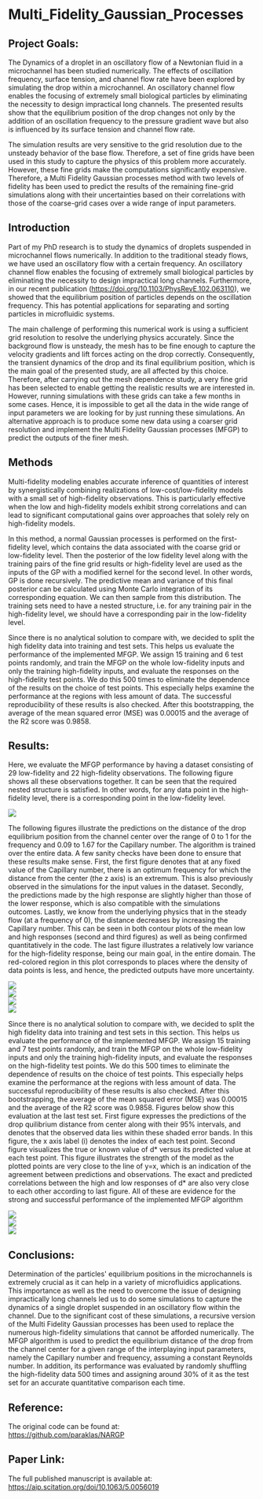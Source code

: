 # Multi_Fidelity_Gaussian_Processes
## Project Goals:
The Dynamics of a droplet in an oscillatory flow of a Newtonian fluid in a microchannel has been studied numerically. The effects of oscillation frequency, surface tension, and channel flow rate have been explored by simulating the drop within a microchannel. An oscillatory channel flow enables the focusing of extremely small biological particles by eliminating the necessity to design impractical long channels. The presented results show that the equilibrium position of the drop changes not only by the addition of an oscillation frequency to the pressure gradient wave but also is influenced by its surface tension and channel flow rate. <br>

The simulation results are very sensitive to the grid resolution due to the unsteady behavior of the base flow. Therefore, a set of fine grids have been used in this study to capture the physics of this problem more accurately. However, these fine grids make the computations significantly expensive. Therefore, a Multi Fidelity Gaussian processes method with two levels of fidelity has been used to predict the results of the remaining fine-grid simulations along with their uncertainties based on their correlations with those of the coarse-grid cases over a wide range of input parameters. 

## Introduction
Part of my PhD research is to study the dynamics of droplets suspended in microchannel flows numerically. In addition to the traditional steady flows, we have used an oscillatory flow with a certain frequency. An oscillatory channel flow enables the focusing of extremely small biological particles by eliminating the necessity to design impractical long channels. Furthermore, in our recent publication (https://doi.org/10.1103/PhysRevE.102.063110), we showed that the equilibrium position of particles depends on the oscillation frequency. This has potential applications for separating and sorting particles in microfluidic systems. <br>

The main challenge of performing this numerical work is using a sufficient grid resolution to resolve the underlying physics accurately. Since the background flow is unsteady, the mesh has to be fine enough to capture the velocity gradients and lift forces acting on the drop correctly. Consequently, the transient dynamics of the drop and its final equilibrium position, which is the main goal of the presented study, are all affected by this choice. Therefore, after carrying out the mesh dependence study, a very fine grid has been selected to enable getting the realistic results we are interested in. However, running simulations with these grids can take a few months in some cases. Hence, it is impossible to get all the data in the wide range of input parameters we are looking for by just running these simulations. An alternative approach is to produce some new data using a coarser grid resolution and implement the Multi Fidelity Gaussian processes (MFGP) to predict the outputs of the finer mesh.


## Methods
Multi-fidelity modeling enables accurate inference of quantities of interest by synergistically combining realizations of low-cost/low-fidelity models with a small set of high-fidelity observations. This is particularly effective when the low and high-fidelity models exhibit strong correlations and can lead to significant computational gains over approaches that solely rely on high-fidelity models. <br>

In this method, a normal Gaussian processes is performed on the first-fidelity level, which contains the data associated with the coarse grid or low-fidelity level. Then the posterior of the low fidelity level along with the training pairs of the fine grid results or high-fidelity level are used as the inputs of the GP with a modified kernel for the second level. In other words, GP is done recursively. The predictive mean and variance of this final posterior can be calculated using Monte Carlo integration of its corresponding equation. We can then sample from this distribution. The training sets need to have a nested structure, i.e. for any training pair in the high-fidelity level, we should have a corresponding pair in the low-fidelity level. <br>

Since there is no analytical solution to compare with, we decided to split the high fidelity data into training and test sets. This helps us evaluate the performance of the implemented MFGP. We assign 15 training and 6 test points randomly, and train the MFGP on the whole low-fidelity inputs and only the training high-fidelity inputs, and evaluate the responses on the high-fidelity test points. We do this 500 times to eliminate the dependence of the results on the choice of test points. This especially helps examine the performance at the regions with less amount of data. The successful reproducibility of these results is also checked. After this bootstrapping, the average of the mean squared error (MSE) was 0.00015 and the average of the R2 score was 0.9858.


## Results:
Here, we evaluate the MFGP performance by having a dataset consisting of 29 low-fidelity and 22 high-fidelity observations. The following figure shows all these observations together. It can be seen that the required nested structure is satisfied. In other words, for any data point in the high-fidelity level, there is a corresponding point in the low-fidelity level. <br>

<img src="https://github.com/alilafzi/Multi_Fidelity_Gaussian_Processes/blob/main/images/observations.png"> <br>

The following figures illustrate the predictions on the distance of the drop equilibrium position from the channel center over the range of 0 to 1 for the frequency and 0.09 to 1.67 for the Capillary number. The algorithm is trained over the entire data. A few sanity checks have been done to ensure that these results make sense. First, the first figure denotes that at any fixed value of the Capillary number, there is an optimum frequency for which the distance from the center (the z axis) is an extremum. This is also previously observed in the simulations for the input values in the dataset. Secondly, the predictions made by the high response are slightly higher than those of the lower response, which is also compatible with the simulations outcomes. Lastly, we know from the underlying physics that in the steady flow (at a frequency of 0), the distance decreases by increasing the Capillary number. This can be seen in both contour plots of the mean low and high responses (second and third figures) as well as being confirmed quantitatively in the code. The last figure illustrates a relatively low variance for the high-fidelity response, being our main goal, in the entire domain. The red-colored region in this plot corresponds to places where the density of data points is less, and hence, the predicted outputs have more uncertainty. <br>

<img src="https://github.com/alilafzi/Multi_Fidelity_Gaussian_Processes/blob/main/images/surface_plot.png"> <br>
<img src="https://github.com/alilafzi/Multi_Fidelity_Gaussian_Processes/blob/main/images/mean_low_response.png"> <br>
<img src="https://github.com/alilafzi/Multi_Fidelity_Gaussian_Processes/blob/main/images/mean_high_response.png"> <br>
<img src="https://github.com/alilafzi/Multi_Fidelity_Gaussian_Processes/blob/main/images/variance_high_fidelity.png"> <br>

Since there is no analytical solution to compare with, we decided to split the high fidelity data into training and test sets in this section. This helps us evaluate the performance of the implemented MFGP. We assign 15 training and 7 test points randomly, and train the MFGP on the whole low-fidelity inputs and only the training high-fidelity inputs, and evaluate the responses on the high-fidelity test points. We do this 500 times to eliminate the dependence of results on the choice of test points. This especially helps examine the performance at the regions with less amount of data. The successful reproducibility of these results is also checked. After this bootstrapping, the average of the mean squared error (MSE) was 0.00015 and the average of the R2 score was 0.9858. Figures below show this evaluation at the last test set. First figure expresses the predictions of the drop quilibrium distance from center along with their 95% intervals, and denotes that the observed data lies within these shaded error bands. In this figure, the x axis label (i) denotes the index of each test point. Second figure visualizes the true or known value of d* versus its predicted value at each test point. This figure illustrates the strength of the model as the plotted points are very close to the line of y=x, which is an indication of the agreement between predictions and observations. The exact and predicted correlations between the high and low responses of d* are also very close to each other according to last figure. All of these are evidence for the strong and successful performance of the implemented MFGP algorithm

<img src="https://github.com/alilafzi/Multi_Fidelity_Gaussian_Processes/blob/main/images/prediction_and_observations.png"> <br>
<img src="https://github.com/alilafzi/Multi_Fidelity_Gaussian_Processes/blob/main/images/prediction_vs_observations.png"> <br>
<img src="https://github.com/alilafzi/Multi_Fidelity_Gaussian_Processes/blob/main/images/correlations.png"> <br>
## Conclusions:
Determination of the particles' equilibrium positions in the microchannels is extremely crucial as it can help in a variety of microfluidics applications. This importance as well as the need to overcome the issue of designing impractically long channels led us to do some simulations to capture the dynamics of a single droplet suspended in an oscillatory flow within the channel. Due to the significant cost of these simulations, a recursive version of the Multi Fidelity Gaussian processes has been used to replace the numerous high-fidelity simulations that cannot be afforded numerically. The MFGP algorithm is used to predict the equilibrium distance of the drop from the channel center for a given range of the interplaying input parameters, namely the Capillary number and frequency, assuming a constant Reynolds number. In addition, its performance was evaluated by randomly shuffling the high-fidelity data 500 times and assigning around 30% of it as the test set for an accurate quantitative comparison each time. 

## Reference:
The original code can be found at: <br>
https://github.com/paraklas/NARGP

## Paper Link:
The full published manuscript is available at: <br>
https://aip.scitation.org/doi/10.1063/5.0056019
